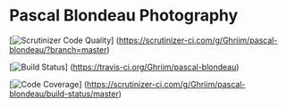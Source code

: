 Pascal Blondeau Photography
===========================

[![Scrutinizer Code Quality](https://scrutinizer-ci.com/g/Ghriim/pascal-blondeau/badges/quality-score.png?b=master)]
(https://scrutinizer-ci.com/g/Ghriim/pascal-blondeau/?branch=master)

[![Build Status](https://travis-ci.org/Ghriim/pascal-blondeau.svg?branch=master)]
(https://travis-ci.org/Ghriim/pascal-blondeau)

[![Code Coverage](https://scrutinizer-ci.com/g/Ghriim/pascal-blondeau/badges/coverage.png?b=master)]
(https://scrutinizer-ci.com/g/Ghriim/pascal-blondeau/build-status/master)